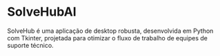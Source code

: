 # SolveHubAI
SolveHub é uma aplicação de desktop robusta, desenvolvida em Python com Tkinter, projetada para otimizar o fluxo de trabalho de equipes de suporte técnico. 
